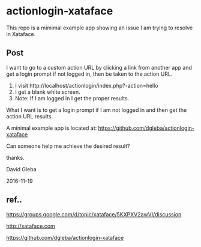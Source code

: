 # actionlogin-xataface


This repo is a mimimal example app showing an issue I am trying to resolve in Xataface.


## Post

I want to go to a custom action URL by clicking a link from another app and get a login prompt if not logged in, then be taken to the action URL.

1. I visit http://localhost/actionlogin/index.php?-action=hello
2. I get a blank white screen.
3. Note: If I am logged in I get the proper results.

What I want is to get a login prompt if I am not logged in and then get the action URL results.

A minimal example app is located at: https://github.com/dgleba/actionlogin-xataface


Can someone help me achieve the desired result?

thanks.

David Gleba

2016-11-19


## ref..

https://groups.google.com/d/topic/xataface/5KXPXV2awVI/discussion

http://xataface.com

https://github.com/dgleba/actionlogin-xataface
